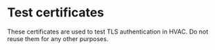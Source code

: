 # Test certificates

These certificates are used to test TLS authentication in HVAC. Do not reuse them for any other purposes.
